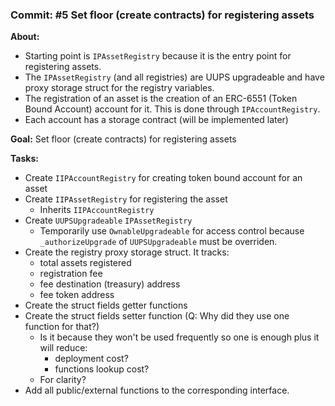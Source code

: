 ### Commit: #5 Set floor (create contracts) for registering assets
**About:**
- Starting point is `IPAssetRegistry` because it is the entry point for registering assets.
- The `IPAssetRegistry` (and all registries) are UUPS upgradeable and have proxy storage struct for the registry variables.
- The registration of an asset is the creation of an ERC-6551 (Token Bound Account) account for it. This is done through `IPAccountRegistry`.
- Each account has a storage contract (will be implemented later)

**Goal:**
Set floor (create contracts) for registering assets

**Tasks:**
- Create `IIPAccountRegistry` for creating token bound account for an asset
- Create `IIPAssetRegistry` for registering the asset
  - Inherits `IIPAccountRegistry`
- Create `UUPSUpgradeable` `IPAssetRegistry`
  - Temporarily use `OwnableUpgradeable` for access control because `_authorizeUpgrade` of `UUPSUpgradeable` must be overriden.
- Create the registry proxy storage struct. It tracks:
  - total assets registered
  - registration fee
  - fee destination (treasury) address
  - fee token address
- Create the struct fields getter functions
- Create the struct fields setter function (Q: Why did they use one function for that?)
  - Is it because they won't be used frequently so one is enough plus it will reduce:
    - deployment cost?
    - functions lookup cost?
  - For clarity?
- Add all public/external functions to the corresponding interface.

